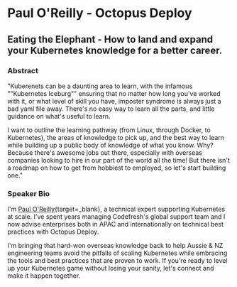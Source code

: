 # Paul O'Reilly - Octopus Deploy
## Eating the Elephant - How to land and expand your Kubernetes knowledge for a better career.
### Abstract
"Kuberenets can be a daunting area to learn, with the infamous ""Kubernetes Iceburg"" ensuring that no matter how long you've worked with it, or what level of skill you have, imposter syndrome is always just a bad yaml file away. There's no easy way to learn all the parts, and little guidance on what's useful to learn.

I want to outline the learning pathway (from Linux, through Docker, to Kubernetes), the areas of knowledge to pick up, and the best way to learn while building up a public body of knowledge of what you know. Why? Because there's awesome jobs out there, especially with overseas companies looking to hire in our part of the world all the time! But there isn't a roadmap on how to get from hobbiest to employed, so let's start building one."
### Speaker Bio

I'm [Paul O'Reilly](https://www.linkedin.com/in/paul-o-reilly-tauranga/){target=_blank}, a technical expert supporting Kubernetes at scale. I've spent years managing Codefresh's global support team and I now advise enterprises both in APAC and internationally on technical best practices with Octopus Deploy.

I'm bringing that hard-won overseas knowledge back to help Aussie & NZ engineering teams avoid the pitfalls of scaling Kubernetes while embracing the tools and best practices that are proven to work. If you're ready to level up your Kubernetes game without losing your sanity, let's connect and make it happen together.